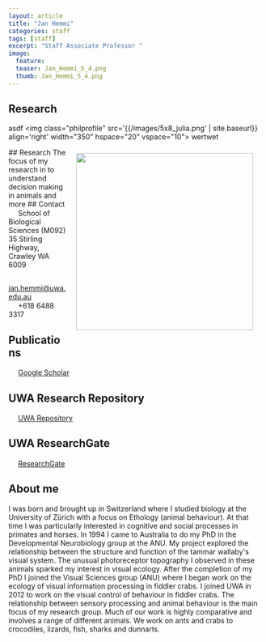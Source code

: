 ```yaml
---
layout: article
title: "Jan Hemmi"
categories: staff
tags: [staff]
excerpt: "Staff Associate Professor "
image:
  feature: 
  teaser: Jan_Hemmi_5_4.png
  thumb: Jan_Hemmi_5_4.png
---
```

## Research
asdf
<img class="philprofile" src='{{/images/5x8_julia.png' | site.baseurl}} align='right' width="350" hspace="20" vspace="10">
wertwet
<!-- <img class="philprofile" src= "{{'/images/Jan_Hemmi_5_4.png'}}"  align='right' width="350" hspace="20" vspace="10">
<img class="philprofile" src= "{{'/../master/Jan_Hemmi_5_4.png'}}"  align='right' width="350" hspace="20" vspace="10">
<img class="philprofile" src= "{{'/images/Jan_Hemmi_5_4.png' | prepend: site.baseurl }}"  align='right' width="350" hspace="20" vspace="10"> -->


<!-- ![jan](/images/Jan_Hemmi_5_4.png) -->

<img src='https://janhemmi.github.io/hemmi_lab/images/Jan_Hemmi_5_4.png' align='right' width="350" hspace="20" vspace="10"/>
## Research
The focus of my research in to understand decision making in animals
and more
## Contact
<!-- <img src='/images/icons/building-regular.svg' width="15px"> Indian Ocean Marine Research Centre <br> -->
<img src='/images/icons/building-regular.svg' width="15px">
School of Biological Sciences (M092)<br>
35 Stirling Highway, Crawley WA 6009

<img src='/images/icons/envelope-regular.svg' width="15px"> <a href="mailto:jan.hemmi@uwa.edu.au"> jan.hemmi@uwa.edu.au</a><br>
<img src='/images/icons/phone-solid.svg' width="15px"> +618 6488 3317<br>

## Publications
<img src='/images/icons/google-brands.svg' width="15px"> <a href="https://scholar.google.com.au//citations?user=tWEgycEAAAAJ&hl=en">Google Scholar</a><br>

## UWA Research Repository
<img src='/images/icons/researchgate-brands.svg' width="15px"> <a href="https://research-repository.uwa.edu.au/en/persons/jan-hemmi"> UWA Repository</a><br>

## UWA ResearchGate
<img src='/images/uvomeris_64.ico' width="15px"> <a href="https://www.researchgate.net/profile/Jan_Hemmi"> ResearchGate</a><br>


## About me
I was born and brought up in Switzerland where I studied biology at the University of Zürich with a focus on Ethology (animal behaviour). At that time I was particularly interested in cognitive and social processes in primates and horses. In 1994 I came to Australia to do my PhD in the Developmental Neurobiology group at the ANU. My project explored the relationship between the structure and function of the tammar wallaby's visual system. The unusual photoreceptor topography I observed in these animals sparked my interest in visual ecology. After the completion of my PhD I joined the Visual Sciences group (ANU) where I began work on the ecology of visual information processing in fiddler crabs. I joined UWA in 2012 to work on the visual control of behaviour in fiddler crabs. The relationship between sensory processing and animal behaviour is the main focus of my research group. Much of our work is highly comparative and involves a range of different animals. We work on ants and crabs to crocodiles, lizards, fish, sharks and dunnarts.

